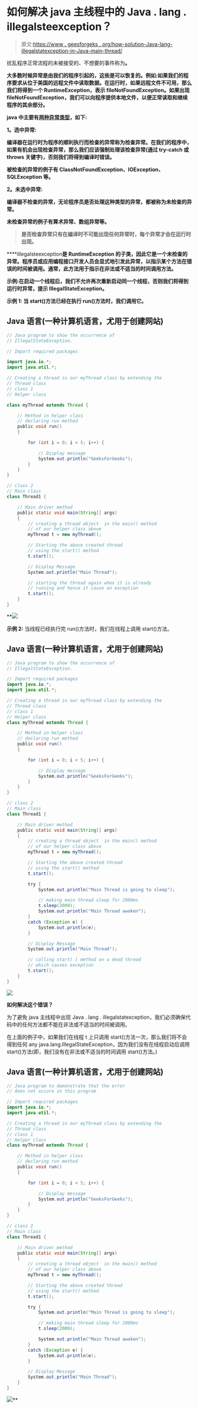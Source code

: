 # 如何解决 java 主线程中的 Java . lang . illegalsteexception？

> 原文:[https://www . geesforgeks . org/how-solution-Java-lang-illegalstatexception-in-Java-main-thread/](https://www.geeksforgeeks.org/how-to-solve-java-lang-illegalstateexception-in-java-main-thread/)

扰乱程序正常流程的未被接受的、不想要的事件称为[](https://www.geeksforgeeks.org/exceptions-in-java/)****。****

**大多数时候异常是由我们的程序引起的，这些是可以恢复的。例如:如果我们的程序要求从位于美国的远程文件中读取数据。在运行时，如果远程文件不可用，那么我们将得到一个 RuntimeException，表示 fileNotFoundException。如果出现 fileNotFoundException，我们可以向程序提供本地文件，以便正常读取和继续程序的其余部分。**

**java 中主要有[两种异常类型](https://www.geeksforgeeks.org/checked-vs-unchecked-exceptions-in-java/)，如下:**

****1。选中异常:****

**编译器在运行时为程序的顺利执行而检查的异常称为检查异常。在我们的程序中，如果有机会出现检查异常，那么我们应该强制处理该检查异常(通过 try-catch 或 throws 关键字)，否则我们将得到编译时错误。**

**被检查的异常的例子有 ClassNotFoundException、IOException、SQLException 等。**

****2。未选中异常:****

**编译器不检查的异常，无论程序员是否处理这种类型的异常，都被称为未检查的异常。**

**未检查异常的例子有算术异常、数组异常等。**

> **是否检查异常只有在编译时不可能出现任何异常时，每个异常才会在运行时出现。**

****illegalsteexception**是 RuntimeException 的子类，因此它是一个未检查的异常。程序员或应用编程接口开发人员会显式地引发此异常，以指示某个方法在错误的时间被调用。通常，此方法用于指示在非法或不适当的时间调用方法。**

**示例:在启动一个线程后，我们不允许再次重新启动同一个线程，否则我们将得到运行时异常，提示 IllegalStateException。**

****示例 1:** 当 start()方法已经在执行 run()方法时，我们调用它。**

## **Java 语言(一种计算机语言，尤用于创建网站)**

```java
// Java program to show the occurrence of
// IllegalStateException.

// Import required packages

import java.io.*;
import java.util.*;

// Creating a thread in our myThread class by extending the
// Thread class
// class 1
// Helper class

class myThread extends Thread {

    // Method in helper class
    // declaring run method
    public void run()
    {

        for (int i = 0; i < 5; i++) {

            // Display message
            System.out.println("GeeksForGeeks");
        }
    }
}

// class 2
// Main class
class Thread1 {

    // Main driver method
    public static void main(String[] args)
    {
        // creating a thread object  in the main() method
        // of our helper class above
        myThread t = new myThread();

        // Starting the above created thread
        // using the start() method
        t.start();

        // Display Message
        System.out.println("Main Thread");

        // starting the thread again when it is already
        // running and hence it cause an exception
        t.start();
    }
}
```

 **![](img/dcb6e87bc3ae63567e932d4922736c1a.png)

**示例 2:** 当线程已经执行完 run()方法时，我们在线程上调用 start()方法。

## Java 语言(一种计算机语言，尤用于创建网站)

```java
// Java program to show the occurrence of
// IllegalStateException.

// Import required packages
import java.io.*;
import java.util.*;

// Creating a thread in our myThread class by extending the
// Thread class
// class 1
// Helper class
class myThread extends Thread {

    // Method in helper class
    // declaring run method
    public void run()
    {

        for (int i = 0; i < 5; i++) {

            // Display message
            System.out.println("GeeksForGeeks");
        }
    }
}

// class 2
// Main class
class Thread1 {

    // Main driver method
    public static void main(String[] args)
    {
        // creating a thread object  in the main() method
        // of our helper class above
        myThread t = new myThread();

        // Starting the above created thread
        // using the start() method
        t.start();

        try {
            System.out.println("Main Thread is going to sleep");

            // making main thread sleep for 2000ms
            t.sleep(2000);
            System.out.println("Main Thread awaken");
        }
        catch (Exception e) {
            System.out.println(e);
        }

        // Display Message
        System.out.println("Main Thread");

        // calling start( ) method on a dead thread
        // which causes exception
        t.start();
    }
}
```

![](img/1703cdc71978753f55bee64a4ae35b32.png)

**如何解决这个错误？**

为了避免 java 主线程中出现 Java . lang . illegalstatexception，我们必须确保代码中的任何方法都不能在非法或不适当的时间被调用。

在上面的例子中，如果我们在线程 t 上只调用 start()方法一次，那么我们将不会得到任何 any java.lang.IllegalStateException，因为我们没有在线程启动后调用 start()方法(即，我们没有在非法或不适当的时间调用 start()方法。)

## Java 语言(一种计算机语言，尤用于创建网站)

```java
// Java program to demonstrate that the error
// does not occure in this program

// Import required packages
import java.io.*;
import java.util.*;

// Creating a thread in our myThread class by extending the
// Thread class
// class 1
// Helper class
class myThread extends Thread {

    // Method in helper class
    // declaring run method
    public void run()
    {

        for (int i = 0; i < 5; i++) {

            // Display message
            System.out.println("GeeksForGeeks");
        }
    }
}

// class 2
// Main class
class Thread1 {

    // Main driver method
    public static void main(String[] args)
    {
        // creating a thread object  in the main() method
        // of our helper class above
        myThread t = new myThread();

        // Starting the above created thread
        // using the start() method
        t.start();

        try {
            System.out.println("Main Thread is going to sleep");

            // making main thread sleep for 2000ms
            t.sleep(2000);

            System.out.println("Main Thread awaken");
        }
        catch (Exception e) {
            System.out.println(e);
        }

        // Display Message
        System.out.println("Main Thread");
    }
}
```

![](img/09154338a577c4cc403fff864b7bf29b.png)**